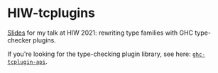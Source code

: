 # HIW-tcplugins
[Slides](https://sheaf.github.io/HIW-tcplugins) for my talk at HIW 2021: rewriting type families with GHC type-checker plugins.

If you're looking for the type-checking plugin library, see here: [`ghc-tcplugin-api`](https://github.com/sheaf/ghc-tcplugin-api).

